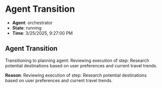 # Agent Transition

- **Agent**: orchestrator
- **State**: running
- **Time**: 3/25/2025, 9:27:00 PM

## Agent Transition

Transitioning to planning agent: Reviewing execution of step: Research potential destinations based on user preferences and current travel trends.

**Reason**: Reviewing execution of step: Research potential destinations based on user preferences and current travel trends.

